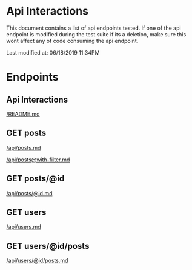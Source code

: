 # Api Interactions

This document contains a list of api endpoints tested.
If one of the api endpoint is modified during the test suite if its a deletion,
make sure this wont affect any of code consuming the api endpoint.

Last modified at: 06/18/2019 11:34PM


# Endpoints

## Api Interactions

[/README.md](README.md)

## GET posts

[/api/posts.md](api/posts.md)

[/api/posts@with-filter.md](api/posts@with-filter.md)

## GET posts/@id

[/api/posts/@id.md](api/posts/@id.md)

## GET users

[/api/users.md](api/users.md)

## GET users/@id/posts

[/api/users/@id/posts.md](api/users/@id/posts.md)

